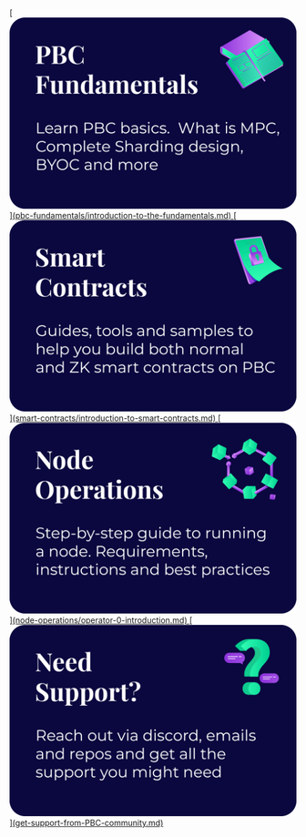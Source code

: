 <h1></h1>

<a href="">
    [<img src="assets/Categories/PBC%20Fundametals.png" alt="PBC Fundamentals" class="front-page-pictures front-page-pictures-left" />](pbc-fundamentals/introduction-to-the-fundamentals.md)
</a><a href="">
    [<img src="assets/Categories/Smart%20Contracts.png" alt="Smart Contracts" class="front-page-pictures front-page-pictures-right" />](smart-contracts/introduction-to-smart-contracts.md)
</a>
<a href="">
    [<img src="assets/Categories/Node%20Operations.png" alt="Node Operations" class="front-page-pictures front-page-pictures-left" />](node-operations/operator-0-introduction.md)
</a>
<a href="">
    [<img src="assets/Categories/Need%20Support.png" alt="Need support?" class="front-page-pictures front-page-pictures-right" />](get-support-from-PBC-community.md)
</a>
